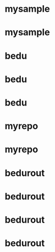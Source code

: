 # mysample
# mysample
# bedu
# bedu
# bedu
# myrepo
# myrepo
# bedurout
# bedurout
# bedurout
# bedurout

